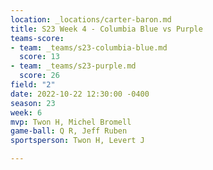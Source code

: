 ```yaml
---
location: _locations/carter-baron.md
title: S23 Week 4 - Columbia Blue vs Purple
teams-score:
- team: _teams/s23-columbia-blue.md
  score: 13
- team: _teams/s23-purple.md
  score: 26
field: "2"
date: 2022-10-22 12:30:00 -0400
season: 23
week: 6
mvp: Twon H, Michel Bromell
game-ball: Q R, Jeff Ruben
sportsperson: Twon H, Levert J

---
```

